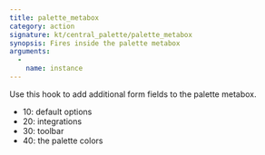 ```yaml
---
title: palette_metabox
category: action
signature: kt/central_palette/palette_metabox
synopsis: Fires inside the palette metabox
arguments:
  -
    name: instance
---
```


Use this hook to add additional form fields to the palette metabox.

- 10: default options
- 20: integrations
- 30: toolbar
- 40: the palette colors